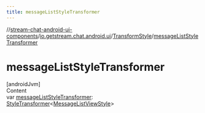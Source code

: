 ```yaml
---
title: messageListStyleTransformer
---
```

//[stream-chat-android-ui-components](../../../index.md)/[io.getstream.chat.android.ui](../index.md)/[TransformStyle](index.md)/[messageListStyleTransformer](messageListStyleTransformer.md)



# messageListStyleTransformer  
[androidJvm]  
Content  
var [messageListStyleTransformer](messageListStyleTransformer.md): [StyleTransformer](../StyleTransformer/index.md)&lt;[MessageListViewStyle](../../io.getstream.chat.android.ui.message.list/MessageListViewStyle/index.md)&gt;  



